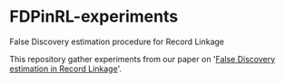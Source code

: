 # FDPinRL-experiments

False Discovery estimation procedure for Record Linkage

This repository gather experiments from our paper on '[False Discovery estimation in Record Linkage](https://arxiv.org/abs/2503.20627)'.
